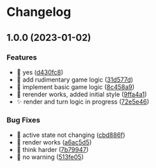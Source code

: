 # Changelog

## 1.0.0 (2023-01-02)


### Features

* :art: yes ([d430fc8](https://github.com/qb20nh/ttt-infinite/commit/d430fc8598027e0ab9b7f539aef502cfd1cb8d3a))
* :construction: add rudimentary game logic ([31d577d](https://github.com/qb20nh/ttt-infinite/commit/31d577d4d80f6786e61755e926c0314447eb37cd))
* :construction: implement basic game logic ([8c458a9](https://github.com/qb20nh/ttt-infinite/commit/8c458a9b161f0e316885a0ed8496072247c2b3ea))
* :lipstick: rerender works, added initial style ([9ffa4a1](https://github.com/qb20nh/ttt-infinite/commit/9ffa4a1c28cffddb494885733fa3631f26e6eadc))
* :sparkles: render and turn logic in progress ([72e5e46](https://github.com/qb20nh/ttt-infinite/commit/72e5e46ebbf72d9cd9e6c98aa74c7bd709b83577))


### Bug Fixes

* :bug: active state not changing ([cbd886f](https://github.com/qb20nh/ttt-infinite/commit/cbd886f53ba02d590bbbcc9cf19a0dd05c854ac1))
* :bug: render works ([a6ac5d5](https://github.com/qb20nh/ttt-infinite/commit/a6ac5d5f18ece7ab32ad0664067ecb31bd16dd2f))
* :poop: think harder ([7b79947](https://github.com/qb20nh/ttt-infinite/commit/7b799474f89f71a1eb40e2bf3a4377139e8de7b8))
* :rotating_light: no warning ([513fe05](https://github.com/qb20nh/ttt-infinite/commit/513fe05920bb3159eb0ee829a1722c7baddfc15a))
